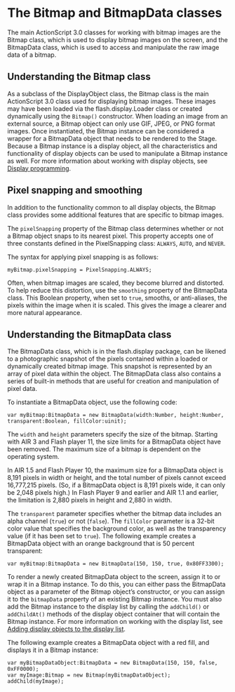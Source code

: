 # The Bitmap and BitmapData classes

<div>

The main ActionScript 3.0 classes for working with bitmap images are the Bitmap
class, which is used to display bitmap images on the screen, and the BitmapData
class, which is used to access and manipulate the raw image data of a bitmap.

</div>

<div>

## Understanding the Bitmap class

<div>

As a subclass of the DisplayObject class, the Bitmap class is the main
ActionScript 3.0 class used for displaying bitmap images. These images may have
been loaded via the flash.display.Loader class or created dynamically using the
`Bitmap()` constructor. When loading an image from an external source, a Bitmap
object can only use GIF, JPEG, or PNG format images. Once instantiated, the
Bitmap instance can be considered a wrapper for a BitmapData object that needs
to be rendered to the Stage. Because a Bitmap instance is a display object, all
the characteristics and functionality of display objects can be used to
manipulate a Bitmap instance as well. For more information about working with
display objects, see [Display programming](../display-programming/index.md).

</div>

</div>

<div>

## Pixel snapping and smoothing

<div>

In addition to the functionality common to all display objects, the Bitmap class
provides some additional features that are specific to bitmap images.

The `pixelSnapping` property of the Bitmap class determines whether or not a
Bitmap object snaps to its nearest pixel. This property accepts one of three
constants defined in the PixelSnapping class: `ALWAYS`, `AUTO`, and `NEVER`.

The syntax for applying pixel snapping is as follows:

    myBitmap.pixelSnapping = PixelSnapping.ALWAYS;

Often, when bitmap images are scaled, they become blurred and distorted. To help
reduce this distortion, use the `smoothing` property of the BitmapData class.
This Boolean property, when set to `true`, smooths, or anti-aliases, the pixels
within the image when it is scaled. This gives the image a clearer and more
natural appearance.

</div>

</div>

<div>

## Understanding the BitmapData class

<div>

The BitmapData class, which is in the flash.display package, can be likened to a
photographic snapshot of the pixels contained within a loaded or dynamically
created bitmap image. This snapshot is represented by an array of pixel data
within the object. The BitmapData class also contains a series of built-in
methods that are useful for creation and manipulation of pixel data.

To instantiate a BitmapData object, use the following code:

    var myBitmap:BitmapData = new BitmapData(width:Number, height:Number, transparent:Boolean, fillColor:uinit);

The `width` and `height` parameters specify the size of the bitmap. Starting
with AIR 3 and Flash player 11, the size limits for a BitmapData object have
been removed. The maximum size of a bitmap is dependent on the operating system.

In AIR 1.5 and Flash Player 10, the maximum size for a BitmapData object is
8,191 pixels in width or height, and the total number of pixels cannot exceed
16,777,215 pixels. (So, if a BitmapData object is 8,191 pixels wide, it can only
be 2,048 pixels high.) In Flash Player 9 and earlier and AIR 1.1 and earlier,
the limitation is 2,880 pixels in height and 2,880 in width.

The `transparent` parameter specifies whether the bitmap data includes an alpha
channel (`true`) or not (`false`). The `fillColor` parameter is a 32-bit color
value that specifies the background color, as well as the transparency value (if
it has been set to `true`). The following example creates a BitmapData object
with an orange background that is 50 percent transparent:

    var myBitmap:BitmapData = new BitmapData(150, 150, true, 0x80FF3300);

To render a newly created BitmapData object to the screen, assign it to or wrap
it in a Bitmap instance. To do this, you can either pass the BitmapData object
as a parameter of the Bitmap object’s constructor, or you can assign it to the
`bitmapData` property of an existing Bitmap instance. You must also add the
Bitmap instance to the display list by calling the `addChild()` or
`addChildAt()` methods of the display object container that will contain the
Bitmap instance. For more information on working with the display list, see
[Adding display objects to the display list](../display-programming/adding-display-objects-to-the-display-list.md).

The following example creates a BitmapData object with a red fill, and displays
it in a Bitmap instance:

    var myBitmapDataObject:BitmapData = new BitmapData(150, 150, false, 0xFF0000);
    var myImage:Bitmap = new Bitmap(myBitmapDataObject);
    addChild(myImage);

</div>

</div>
